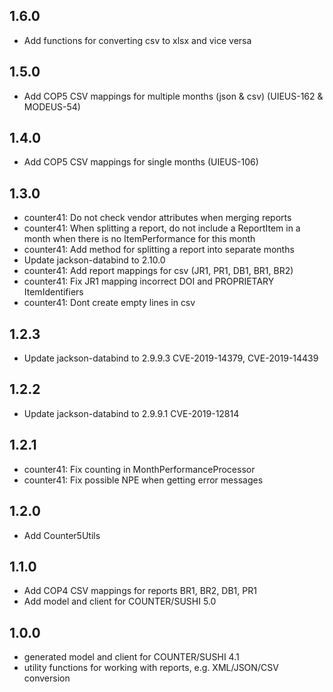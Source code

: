 ## 1.6.0
* Add functions for converting csv to xlsx and vice versa

## 1.5.0
* Add COP5 CSV mappings for multiple months (json & csv) (UIEUS-162 & MODEUS-54)

## 1.4.0
* Add COP5 CSV mappings for single months (UIEUS-106)

## 1.3.0
* counter41: Do not check vendor attributes when merging reports
* counter41: When splitting a report, do not include a ReportItem in a month when there is no ItemPerformance for this month
* counter41: Add method for splitting a report into separate months
* Update jackson-databind to 2.10.0
* counter41: Add report mappings for csv (JR1, PR1, DB1, BR1, BR2)
* counter41: Fix JR1 mapping incorrect DOI and PROPRIETARY ItemIdentifiers
* counter41: Dont create empty lines in csv

## 1.2.3
* Update jackson-databind to 2.9.9.3 CVE-2019-14379, CVE-2019-14439

## 1.2.2
* Update jackson-databind to 2.9.9.1 CVE-2019-12814

## 1.2.1
* counter41: Fix counting in MonthPerformanceProcessor
* counter41: Fix possible NPE when getting error messages

## 1.2.0
* Add Counter5Utils

## 1.1.0
* Add COP4 CSV mappings for reports BR1, BR2, DB1, PR1
* Add model and client for COUNTER/SUSHI 5.0

## 1.0.0
* generated model and client for COUNTER/SUSHI 4.1
* utility functions for working with reports, e.g. XML/JSON/CSV conversion
